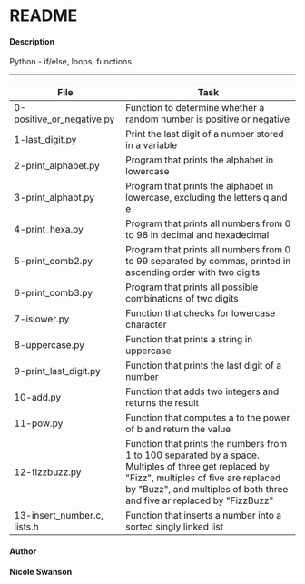 # README

#### Description
Python - if/else, loops, functions

---
File | Task
-----|-----
0-positive\_or\_negative.py | Function to determine whether a random number is positive or negative
1-last\_digit.py | Print the last digit of a number stored in a variable
2-print\_alphabet.py | Program that prints the alphabet in lowercase
3-print\_alphabt.py | Program that prints the alphabet in lowercase, excluding the letters q and e
4-print\_hexa.py | Program that prints all numbers from 0 to 98 in decimal and hexadecimal
5-print\_comb2.py | Program that prints all numbers from 0 to 99 separated by commas, printed in ascending order with two digits
6-print\_comb3.py | Program that prints all possible combinations of two digits
7-islower.py | Function that checks for lowercase character
8-uppercase.py | Function that prints a string in uppercase
9-print\_last\_digit.py | Function that prints the last digit of a number
10-add.py | Function that adds two integers and returns the result
11-pow.py | Function that computes a to the power of b and return the value
12-fizzbuzz.py | Function that prints the numbers from 1 to 100 separated by a space. Multiples of three get replaced by "Fizz", multiples of five are replaced by "Buzz", and multiples of both three and five ar replaced by "FizzBuzz"
13-insert\_number.c, lists.h | Function that inserts a number into a sorted singly linked list

#### Author
**Nicole Swanson**
